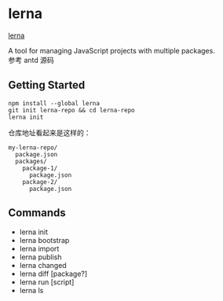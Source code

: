 # lerna

[lerna](https://github.com/lerna/lerna)

A tool for managing JavaScript projects with multiple packages.  
参考 antd 源码

## Getting Started

```
npm install --global lerna
git init lerna-repo && cd lerna-repo
lerna init
```

仓库地址看起来是这样的：

```
my-lerna-repo/
  package.json
  packages/
    package-1/
      package.json
    package-2/
      package.json
```

## Commands

- lerna init
- lerna bootstrap
- lerna import <pathToRepo>
- lerna publish
- lerna changed
- lerna diff [package?]
- lerna run [script]
- lerna ls
